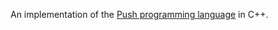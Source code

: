 An implementation of the [Push programming language](http://hampshire.edu/lspector/push3-description.html) in C++.

